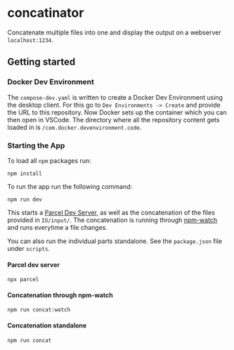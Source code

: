 # concatinator
Concatenate multiple files into one and display the output on a webserver `localhost:1234`.

## Getting started

### Docker Dev Environment
The `compose-dev.yaml` is written to create a Docker Dev Environment using the desktop client. For this go to `Dev Environments -> Create` and provide the URL to this repository. Now Docker sets up the container which you can then open in VSCode. The directory where all the repository content gets loaded in is `/com.docker.devenvironment.code`.

### Starting the App
To load all `npm` packages run:
```
npm install
```

To run the app run the following command:
```
npm run dev
```

This starts a [Parcel Dev Server](https://parceljs.org/features/development/), as well as the concatenation of the files provided in `IO/input/`. The concatenation is running through [npm-watch](https://www.npmjs.com/package/npm-watch) and runs everytime a file changes.

You can also run the individual parts standalone. See the `package.json` file under `scripts`.

#### Parcel dev server
```
npx parcel
```

#### Concatenation through npm-watch
```
npm run concat:watch
```

#### Concatenation standalone
```
npm run concat
```


